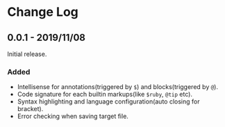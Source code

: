 # Change Log

## 0.0.1 - 2019/11/08

Initial release.

### Added

- Intellisense for annotations(triggered by `$`) and blocks(triggered by `@`).
- Code signature for each builtin markups(like `$ruby`, `@tip` etc).
- Syntax highlighting and language configuration(auto closing for bracket).
- Error checking when saving target file.
